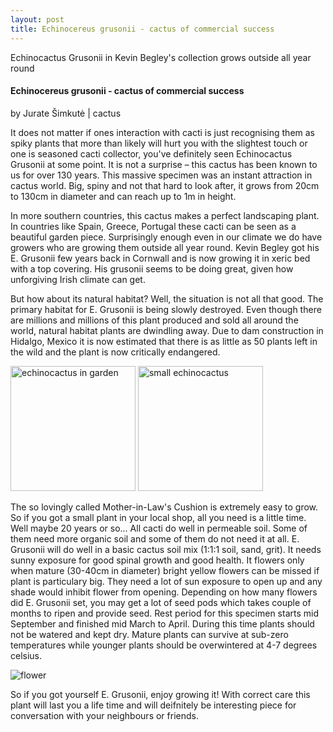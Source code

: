 ```yaml
---
layout: post
title: Echinocereus grusonii - cactus of commercial success
---
```


<div class="pagebackground clearfix">
    <div class="container">
        <!-- content page -->
        <section class="section_about clearfix">
            <div class="full_stories clearfix">
                <div class="story">
                    <div class="story_details">
                        <div class="largeimg"></div>
                        <span class="onimage">
                            Echinocactus Grusonii in Kevin Begley's collection grows outside all year round
                        </span>
                        <h4>
                            Echinocereus grusonii - cactus of commercial success
                        </h4>
                        <div class="span_details">
                            <span>
                                by Jurate Šimkutė
                                <span class="span_line">|</span>
                            </span>
                            <span class="cat">
                                cactus
                            </span>
                        </div>
                        <p>
                            It does not matter if ones interaction with cacti is just recognising them as spiky plants that more than likely will hurt you with the slightest touch or one is seasoned cacti collector, you've definitely seen Echinocactus Grusonii at some point. 
                            It is not a surprise – this cactus has been known to us for over 130 years. This massive specimen was an instant attraction in cactus world. Big, spiny and not that hard to look after, it grows from 20cm to 130cm in diameter and can reach up to 1m in height. 
                        </p>
                        <!-- excerpt ends here -->
                        <p>
                            In more southern countries, this cactus makes a perfect landscaping plant. In countries like Spain, Greece, Portugal these cacti can be seen as a beautiful garden piece. 
                            Surprisingly enough even in our climate we do have growers who are growing them outside all year round. Kevin Begley got his
                            E. Grusonii few years back in Cornwall and is now growing it in xeric bed with a top covering. 
                            His grusonii seems to be doing great, given how unforgiving Irish climate can get.
                        </p>
                        <p> 
                            But how about its natural habitat? Well, the situation is not all that good. The primary habitat for E. Grusonii is being slowly destroyed.
                            Even though there are millions and millions of this plant produced and sold all around the world, natural habitat plants are dwindling away. Due to dam construction in Hidalgo, Mexico it is now estimated that there is as little as 50 plants left in the wild and the plant is now critically endangered.  
                        </p>
                        <img src="../../../../images/echino/echinocactus_ingarden.jpg" alt="echinocactus in garden" width="auto" height="200" class="">
                        <img src="../../../../images/echino/echinocactus_small.jpg" alt="small echinocactus" width="auto" height="200" class="">
                        <p>
                            The so lovingly called Mother-in-Law's Cushion is extremely easy to grow. So if you got a small plant in your local shop, all you need is a little time. Well maybe 20 years or so...
                            All cacti do well in permeable soil. 
                            Some of them need more organic soil and some of them do not need it at all. E. Grusonii will do well in a basic cactus soil mix (1:1:1 soil, sand, grit). 
                            It needs sunny exposure for good spinal growth and good health. It flowers only when mature (30-40cm in diameter) bright yellow flowers can be missed if plant is particulary big. 
                            They need a lot of sun exposure to open up and any shade would inhibit flower from opening. Depending on how many flowers did E. Grusonii set, you  may get a lot of seed pods which takes couple of months to ripen and provide seed. Rest period for this specimen starts mid September and finished mid March to April. During this time plants should not be watered and kept dry. Mature plants can survive at sub-zero temperatures while younger plants should be overwintered at 4-7 degrees celsius.
                        </p>
                        <img src="../../../../images/echino/echinocactus_flower.jpeg" alt="flower" class="flower">
                        <p class = "flower-detail">
                            So if you got yourself E. Grusonii, enjoy growing it! With correct care this plant will last you a life time and will deifnitely be interesting piece for conversation with your neighbours or friends.
                        </p>
                    </div>
                </div>
            </div>
        </section>
    </div>
</div>

